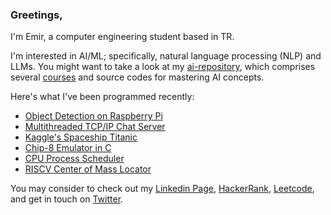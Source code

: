 ### Greetings,

I'm Emir, a computer engineering student based in TR.

I'm interested in AI/ML; specifically, natural language processing (NLP) and LLMs. You might want to take a look at my [ai-repository](https://github.com/CheesyFrappe/artificial-intelligence-stuff), which 
comprises several [courses](https://github.com/CheesyFrappe/artificial-intelligence-stuff/tree/master/Courses) and source codes for mastering AI concepts.

Here's what I've been programmed recently:
<!-- posts -->
 * [Object Detection on Raspberry Pi](https://github.com/CheesyFrappe/object-detection-on-raspberry-pi/tree/master)
 * [Multithreaded TCP/IP Chat Server](https://github.com/CheesyFrappe/multithreaded-tcp-ip-chat-server)
 * [Kaggle's Spaceship Titanic](https://github.com/CheesyFrappe/kaggle-spaceship-titanic)
 * [Chip-8 Emulator in C](https://github.com/CheesyFrappe/chip8-emulator)
 * [CPU Process Scheduler](https://github.com/CheesyFrappe/cpu-fcfs-scheduler)
 * [RISCV Center of Mass Locator](https://github.com/CheesyFrappe/riscv-center-of-mass-locator)
 <!-- /posts -->

You may consider to check out my [Linkedin Page](https://www.linkedin.com/in/emirhan-balc%C4%B1-052b07229/), [HackerRank](https://www.hackerrank.com/aerangalerind), [Leetcode](https://leetcode.com/CheesyFrappe/),  and get in touch on [Twitter](https://twitter.com/_clavicusvile).
